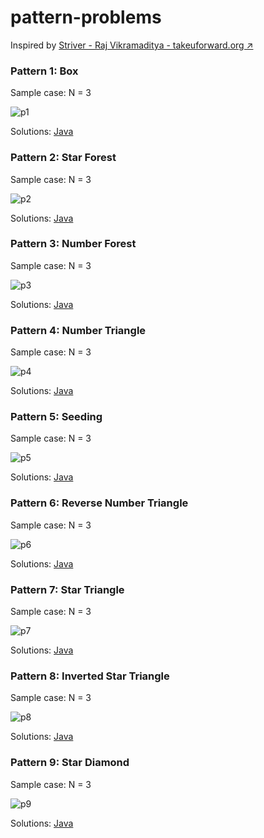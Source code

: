 # pattern-problems
Inspired by [Striver - Raj Vikramaditya - takeuforward.org ↗️](https://takeuforward.org/)

### Pattern 1: Box
Sample case: N = 3

![p1](https://takeuforward.org/wp-content/uploads/2022/08/P1.png)

Solutions: [Java](https://github.com/uzayr-iqbal-hamid/pattern-problems/blob/main/Pattern%201%3A%20Box)

### Pattern 2: Star Forest
Sample case: N = 3

![p2](https://takeuforward.org/wp-content/uploads/2022/08/P2.png)

Solutions: [Java](https://github.com/uzayr-iqbal-hamid/pattern-problems/blob/main/Pattern%202%3A%20Star%20Forest)

### Pattern 3: Number Forest
Sample case: N = 3

![p3](https://takeuforward.org/wp-content/uploads/2022/08/P3.png)

Solutions: [Java](https://github.com/uzayr-iqbal-hamid/pattern-problems/blob/main/Pattern%203%3A%20Number%20Forest)

### Pattern 4: Number Triangle
Sample case: N = 3

![p4](https://takeuforward.org/wp-content/uploads/2022/08/P4.png)

Solutions: [Java](https://github.com/uzayr-iqbal-hamid/pattern-problems/blob/main/Pattern%204%3A%20Number%20Triangle)

### Pattern 5: Seeding
Sample case: N = 3

![p5](https://takeuforward.org/wp-content/uploads/2022/08/P5.png)

Solutions: [Java](https://github.com/uzayr-iqbal-hamid/pattern-problems/blob/main/Pattern%205%3A%20Seeding)

### Pattern 6: Reverse Number Triangle
Sample case: N = 3

![p6](https://takeuforward.org/wp-content/uploads/2022/08/P6.png)

Solutions: [Java](https://github.com/uzayr-iqbal-hamid/pattern-problems/blob/main/Pattern%206%3A%20Reverse%20Number%20Triangle)

### Pattern 7: Star Triangle
Sample case: N = 3

![p7](https://takeuforward.org/wp-content/uploads/2022/08/P7.png)

Solutions: [Java](https://github.com/uzayr-iqbal-hamid/pattern-problems/blob/main/Pattern%207%3A%20Star%20Triangle)

### Pattern 8: Inverted Star Triangle
Sample case: N = 3

![p8](https://takeuforward.org/wp-content/uploads/2022/08/P8.png)

Solutions: [Java](https://github.com/uzayr-iqbal-hamid/pattern-problems/blob/main/Pattern%208%3A%20Inverted%20Star%20Triangle)

### Pattern 9: Star Diamond
Sample case: N = 3

![p9](https://takeuforward.org/wp-content/uploads/2022/08/P9.png)

Solutions: [Java](https://github.com/uzayr-iqbal-hamid/pattern-problems/blob/main/Pattern%209%3A%20Start%20Diamond)
